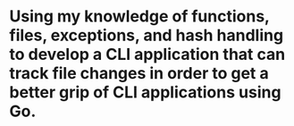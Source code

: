 # Using my knowledge of functions, files, exceptions, and hash handling to develop a CLI application that can track file changes in order to get a better grip of CLI applications using Go.
